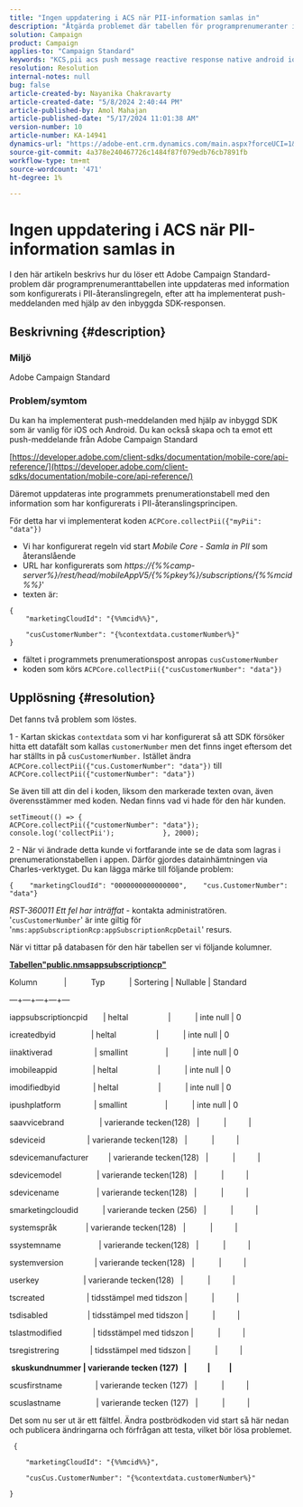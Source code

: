 ```yaml
---
title: "Ingen uppdatering i ACS när PII-information samlas in"
description: "Åtgärda problemet där tabellen för programprenumeranter inte uppdateras med information som konfigurerats i PII-återanvisningsregeln."
solution: Campaign
product: Campaign
applies-to: "Campaign Standard"
keywords: "KCS,pii acs push message reactive response native android ios"
resolution: Resolution
internal-notes: null
bug: false
article-created-by: Nayanika Chakravarty
article-created-date: "5/8/2024 2:40:44 PM"
article-published-by: Amol Mahajan
article-published-date: "5/17/2024 11:01:38 AM"
version-number: 10
article-number: KA-14941
dynamics-url: "https://adobe-ent.crm.dynamics.com/main.aspx?forceUCI=1&pagetype=entityrecord&etn=knowledgearticle&id=fe1938ee-480d-ef11-9f8a-6045bd006704"
source-git-commit: 4a378e240467726c1484f87f079edb76cb7891fb
workflow-type: tm+mt
source-wordcount: '471'
ht-degree: 1%

---
```


# Ingen uppdatering i ACS när PII-information samlas in


I den här artikeln beskrivs hur du löser ett Adobe Campaign Standard-problem där programprenumeranttabellen inte uppdateras med information som konfigurerats i PII-återanslingregeln, efter att ha implementerat push-meddelanden med hjälp av den inbyggda SDK-responsen.

## Beskrivning {#description}


### <b>Miljö</b>

Adobe Campaign Standard



### <b>Problem/symtom</b>

Du kan ha implementerat push-meddelanden med hjälp av inbyggd SDK som är vanlig för iOS och Android. Du kan också skapa och ta emot ett push-meddelande från Adobe Campaign Standard

[https://developer.adobe.com/client-sdks/documentation/mobile-core/api-reference/](https://developer.adobe.com/client-sdks/documentation/mobile-core/api-reference/)

Däremot uppdateras inte programmets prenumerationstabell med den information som har konfigurerats i PII-återanslingsprincipen.

För detta har vi implementerat koden `ACPCore.collectPii({"myPii": "data"})`

- Vi har konfigurerat regeln vid start *Mobile Core - Samla in PII* som återanslående
- URL har konfigurerats som *https://{%%camp-server%}/rest/head/mobileAppV5/{%%pkey%}/subscriptions/{%%mcid%%}*&#39;
- texten är:



```
{
    "marketingCloudId": "{%%mcid%%}",

    "cusCustomerNumber": "{%contextdata.customerNumber%}"
}
```


- fältet i programmets prenumerationspost anropas `cusCustomerNumber`
- koden som körs `ACPCore.collectPii({"cusCustomerNumber": "data"})`



## Upplösning {#resolution}


Det fanns två problem som löstes.



1 - Kartan skickas `contextdata` som vi har konfigurerat så att SDK försöker hitta ett datafält som kallas `customerNumber` men det finns inget eftersom det har ställts in på `cusCustomerNumber.` Istället ändra `ACPCore.collectPii({"cus.CustomerNumber": "data"})` till `ACPCore.collectPii({"customerNumber": "data"})`

Se även till att din del i koden, liksom den markerade texten ovan, även överensstämmer med koden. Nedan finns vad vi hade för den här kunden.




```
setTimeout(() => {                ACPCore.collectPii({"customerNumber": "data"});                console.log('collectPii');            }, 2000);
```


2 - När vi ändrade detta kunde vi fortfarande inte se de data som lagras i prenumerationstabellen i appen. Därför gjordes datainhämtningen via Charles-verktyget. Du kan lägga märke till följande problem:




```
{    "marketingCloudId": "0000000000000000",    "cus.CustomerNumber": "data"}
```


*RST-360011 Ett fel har inträffat* - kontakta administratören.
&#39;`cusCustomerNumber`&#39; är inte giltig för &#39;`nms:appSubscriptionRcp:appSubscriptionRcpDetail`&#39; resurs.

När vi tittar på databasen för den här tabellen ser vi följande kolumner.

<u><b>Tabellen&quot;public.nmsappsubscriptioncp&quot;</b></u>

Kolumn            |           Typ           | Sortering | Nullable | Standard

—+—+—+—+—

iappsubscriptioncpid       | heltal                  |           | inte null | 0

icreatedbyid                | heltal                  |           | inte null | 0

iinaktiverad                   | smallint                 |           | inte null | 0

imobileappid                | heltal                  |           | inte null | 0

imodifiedbyid               | heltal                  |           | inte null | 0

ipushplatform               | smallint                 |           | inte null | 0

saavvicebrand                | varierande tecken(128)   |           |          |

sdeviceid                   | varierande tecken(128)   |           |          |

sdevicemanufacturer         | varierande tecken(128)   |           |          |

sdevicemodel                | varierande tecken(128)   |           |          |

sdevicename                 | varierande tecken(128)   |           |          |

smarketingcloudid           | varierande tecken (256)   |           |          |

systemspråk             | varierande tecken(128)   |           |          |

ssystemname                 | varierande tecken(128)   |           |          |

systemversion              | varierande tecken(128)   |           |          |

userkey                    | varierande tecken(128)   |           |          |

tscreated                   | tidsstämpel med tidszon |           |          |

tsdisabled                  | tidsstämpel med tidszon |           |          |

tslastmodified              | tidsstämpel med tidszon |           |          |

tsregistrering              | tidsstämpel med tidszon |           |          |

<b> skuskundnummer | varierande tecken (127)   |           |          | </b>

scusfirstname               | varierande tecken (127)   |           |          |

scuslastname                | varierande tecken (127)   |           |          |



Det som nu ser ut är ett fältfel. Ändra postbrödkoden vid start så här nedan och publicera ändringarna och förfrågan att testa, vilket bör lösa problemet.

` {`

`    "marketingCloudId": "{%%mcid%%}",`

`    "cusCus.CustomerNumber": "{%contextdata.customerNumber%}"`

`}`
